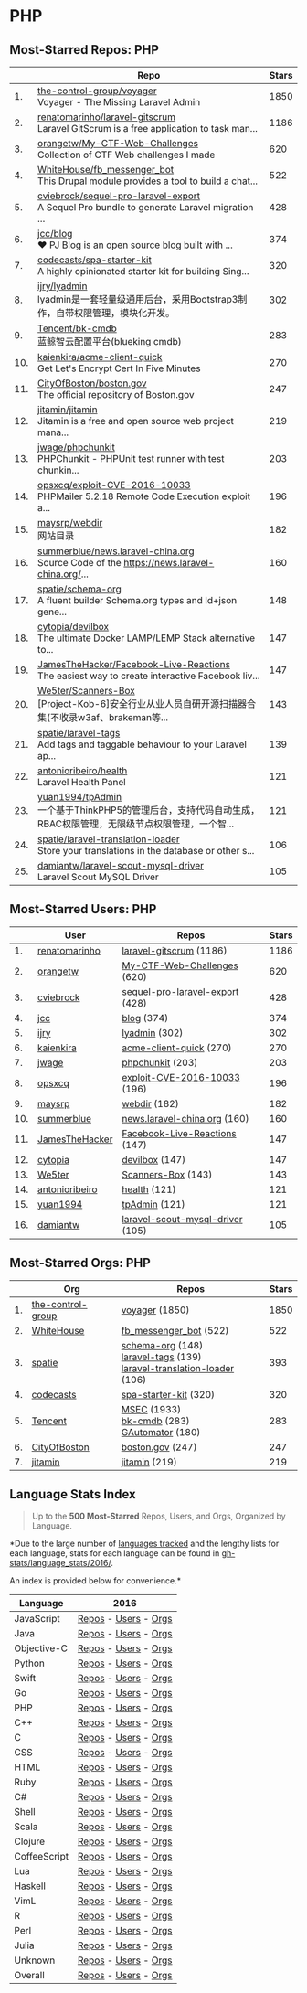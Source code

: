 
# PHP

## Most-Starred Repos: PHP

| | Repo | Stars |
|---|---|---|
| 1. | [the-control-group/voyager](https://github.com/the-control-group/voyager) <br/>Voyager - The Missing Laravel Admin | 1850 |
| 2. | [renatomarinho/laravel-gitscrum](https://github.com/renatomarinho/laravel-gitscrum) <br/>Laravel GitScrum is a free application to task man... | 1186 |
| 3. | [orangetw/My-CTF-Web-Challenges](https://github.com/orangetw/My-CTF-Web-Challenges) <br/>Collection of CTF Web challenges I made | 620 |
| 4. | [WhiteHouse/fb_messenger_bot](https://github.com/WhiteHouse/fb_messenger_bot) <br/>This Drupal module provides a tool to build a chat... | 522 |
| 5. | [cviebrock/sequel-pro-laravel-export](https://github.com/cviebrock/sequel-pro-laravel-export) <br/>A Sequel Pro bundle to generate Laravel migration ... | 428 |
| 6. | [jcc/blog](https://github.com/jcc/blog) <br/>:heart: PJ Blog is an open source blog built with ... | 374 |
| 7. | [codecasts/spa-starter-kit](https://github.com/codecasts/spa-starter-kit) <br/>A highly opinionated starter kit for building Sing... | 320 |
| 8. | [ijry/lyadmin](https://github.com/ijry/lyadmin) <br/>lyadmin是一套轻量级通用后台，采用Bootstrap3制作，自带权限管理，模块化开发。 | 302 |
| 9. | [Tencent/bk-cmdb](https://github.com/Tencent/bk-cmdb) <br/>蓝鲸智云配置平台(blueking cmdb) | 283 |
| 10. | [kaienkira/acme-client-quick](https://github.com/kaienkira/acme-client-quick) <br/>Get Let's Encrypt Cert In Five Minutes | 270 |
| 11. | [CityOfBoston/boston.gov](https://github.com/CityOfBoston/boston.gov) <br/>The official repository of Boston.gov | 247 |
| 12. | [jitamin/jitamin](https://github.com/jitamin/jitamin) <br/>Jitamin is a free and open source web project mana... | 219 |
| 13. | [jwage/phpchunkit](https://github.com/jwage/phpchunkit) <br/>PHPChunkit - PHPUnit test runner with test chunkin... | 203 |
| 14. | [opsxcq/exploit-CVE-2016-10033](https://github.com/opsxcq/exploit-CVE-2016-10033) <br/>PHPMailer  5.2.18 Remote Code Execution exploit a... | 196 |
| 15. | [maysrp/webdir](https://github.com/maysrp/webdir) <br/>网站目录 | 182 |
| 16. | [summerblue/news.laravel-china.org](https://github.com/summerblue/news.laravel-china.org) <br/>Source Code of the https://news.laravel-china.org/... | 160 |
| 17. | [spatie/schema-org](https://github.com/spatie/schema-org) <br/>A fluent builder Schema.org types and ld+json gene... | 148 |
| 18. | [cytopia/devilbox](https://github.com/cytopia/devilbox) <br/>The ultimate Docker LAMP/LEMP Stack alternative to... | 147 |
| 19. | [JamesTheHacker/Facebook-Live-Reactions](https://github.com/JamesTheHacker/Facebook-Live-Reactions) <br/>The easiest way to create interactive Facebook liv... | 147 |
| 20. | [We5ter/Scanners-Box](https://github.com/We5ter/Scanners-Box) <br/>[Project-Kob-6]安全行业从业人员自研开源扫描器合集(不收录w3af、brakeman等... | 143 |
| 21. | [spatie/laravel-tags](https://github.com/spatie/laravel-tags) <br/>Add tags and taggable behaviour to your Laravel ap... | 139 |
| 22. | [antonioribeiro/health](https://github.com/antonioribeiro/health) <br/>Laravel Health Panel | 121 |
| 23. | [yuan1994/tpAdmin](https://github.com/yuan1994/tpAdmin) <br/>一个基于ThinkPHP5的管理后台，支持代码自动生成，RBAC权限管理，无限级节点权限管理，一个智... | 121 |
| 24. | [spatie/laravel-translation-loader](https://github.com/spatie/laravel-translation-loader) <br/>Store your translations in the database or other s... | 106 |
| 25. | [damiantw/laravel-scout-mysql-driver](https://github.com/damiantw/laravel-scout-mysql-driver) <br/>Laravel Scout MySQL Driver | 105 |

## Most-Starred Users: PHP

| | User | Repos | Stars |
|---|---|---|---|
| 1. | [renatomarinho](https://github.com/renatomarinho)  | [laravel-gitscrum](https://github.com/renatomarinho/laravel-gitscrum)  (1186) <br/> | 1186 |
| 2. | [orangetw](https://github.com/orangetw)  | [My-CTF-Web-Challenges](https://github.com/orangetw/My-CTF-Web-Challenges)  (620) <br/> | 620 |
| 3. | [cviebrock](https://github.com/cviebrock)  | [sequel-pro-laravel-export](https://github.com/cviebrock/sequel-pro-laravel-export)  (428) <br/> | 428 |
| 4. | [jcc](https://github.com/jcc)  | [blog](https://github.com/jcc/blog)  (374) <br/> | 374 |
| 5. | [ijry](https://github.com/ijry)  | [lyadmin](https://github.com/ijry/lyadmin)  (302) <br/> | 302 |
| 6. | [kaienkira](https://github.com/kaienkira)  | [acme-client-quick](https://github.com/kaienkira/acme-client-quick)  (270) <br/> | 270 |
| 7. | [jwage](https://github.com/jwage)  | [phpchunkit](https://github.com/jwage/phpchunkit)  (203) <br/> | 203 |
| 8. | [opsxcq](https://github.com/opsxcq)  | [exploit-CVE-2016-10033](https://github.com/opsxcq/exploit-CVE-2016-10033)  (196) <br/> | 196 |
| 9. | [maysrp](https://github.com/maysrp)  | [webdir](https://github.com/maysrp/webdir)  (182) <br/> | 182 |
| 10. | [summerblue](https://github.com/summerblue)  | [news.laravel-china.org](https://github.com/summerblue/news.laravel-china.org)  (160) <br/> | 160 |
| 11. | [JamesTheHacker](https://github.com/JamesTheHacker)  | [Facebook-Live-Reactions](https://github.com/JamesTheHacker/Facebook-Live-Reactions)  (147) <br/> | 147 |
| 12. | [cytopia](https://github.com/cytopia)  | [devilbox](https://github.com/cytopia/devilbox)  (147) <br/> | 147 |
| 13. | [We5ter](https://github.com/We5ter)  | [Scanners-Box](https://github.com/We5ter/Scanners-Box)  (143) <br/> | 143 |
| 14. | [antonioribeiro](https://github.com/antonioribeiro)  | [health](https://github.com/antonioribeiro/health)  (121) <br/> | 121 |
| 15. | [yuan1994](https://github.com/yuan1994)  | [tpAdmin](https://github.com/yuan1994/tpAdmin)  (121) <br/> | 121 |
| 16. | [damiantw](https://github.com/damiantw)  | [laravel-scout-mysql-driver](https://github.com/damiantw/laravel-scout-mysql-driver)  (105) <br/> | 105 |

## Most-Starred Orgs: PHP

| | Org | Repos | Stars |
|---|---|---|---|
| 1. | [the-control-group](https://github.com/the-control-group)  | [voyager](https://github.com/the-control-group/voyager)  (1850) <br/> | 1850 |
| 2. | [WhiteHouse](https://github.com/WhiteHouse)  | [fb_messenger_bot](https://github.com/WhiteHouse/fb_messenger_bot)  (522) <br/> | 522 |
| 3. | [spatie](https://github.com/spatie)  | [schema-org](https://github.com/spatie/schema-org)  (148) <br/>[laravel-tags](https://github.com/spatie/laravel-tags)  (139) <br/>[laravel-translation-loader](https://github.com/spatie/laravel-translation-loader)  (106) <br/> | 393 |
| 4. | [codecasts](https://github.com/codecasts)  | [spa-starter-kit](https://github.com/codecasts/spa-starter-kit)  (320) <br/> | 320 |
| 5. | [Tencent](https://github.com/Tencent)  | [MSEC](https://github.com/Tencent/MSEC)  (1933) <br/>[bk-cmdb](https://github.com/Tencent/bk-cmdb)  (283) <br/>[GAutomator](https://github.com/Tencent/GAutomator)  (180) <br/> | 283 |
| 6. | [CityOfBoston](https://github.com/CityOfBoston)  | [boston.gov](https://github.com/CityOfBoston/boston.gov)  (247) <br/> | 247 |
| 7. | [jitamin](https://github.com/jitamin)  | [jitamin](https://github.com/jitamin/jitamin)  (219) <br/> | 219 |

## Language Stats Index


>Up to the **500 Most-Starred** Repos, Users, and Orgs, Organized by Language.

*Due to the large number of [languages tracked](#which-languages-are-tracked) and the lengthy lists for each language, stats for each language can be found in [gh-stats/language_stats/2016/](https://github.com/donnemartin/gh-stats/tree/master/language_stats/2016).

An index is provided below for convenience.*


| Language | 2016 |
|---|---|
| JavaScript | [Repos](https://github.com/donnemartin/gh-stats/blob/master/language_stats/2016/javascript.md#most-starred-repos-javascript) - [Users](https://github.com/donnemartin/gh-stats/blob/master/language_stats/2016/javascript.md#most-starred-users-javascript) - [Orgs](https://github.com/donnemartin/gh-stats/blob/master/language_stats/2016/javascript.md#most-starred-orgs-javascript) |
| Java | [Repos](https://github.com/donnemartin/gh-stats/blob/master/language_stats/2016/java.md#most-starred-repos-java) - [Users](https://github.com/donnemartin/gh-stats/blob/master/language_stats/2016/java.md#most-starred-users-java) - [Orgs](https://github.com/donnemartin/gh-stats/blob/master/language_stats/2016/java.md#most-starred-orgs-java) |
| Objective-C | [Repos](https://github.com/donnemartin/gh-stats/blob/master/language_stats/2016/objective-c.md#most-starred-repos-objective-c) - [Users](https://github.com/donnemartin/gh-stats/blob/master/language_stats/2016/objective-c.md#most-starred-users-objective-c) - [Orgs](https://github.com/donnemartin/gh-stats/blob/master/language_stats/2016/objective-c.md#most-starred-orgs-objective-c) |
| Python | [Repos](https://github.com/donnemartin/gh-stats/blob/master/language_stats/2016/python.md#most-starred-repos-python) - [Users](https://github.com/donnemartin/gh-stats/blob/master/language_stats/2016/python.md#most-starred-users-python) - [Orgs](https://github.com/donnemartin/gh-stats/blob/master/language_stats/2016/python.md#most-starred-orgs-python) |
| Swift | [Repos](https://github.com/donnemartin/gh-stats/blob/master/language_stats/2016/swift.md#most-starred-repos-swift) - [Users](https://github.com/donnemartin/gh-stats/blob/master/language_stats/2016/swift.md#most-starred-users-swift) - [Orgs](https://github.com/donnemartin/gh-stats/blob/master/language_stats/2016/swift.md#most-starred-orgs-swift) |
| Go | [Repos](https://github.com/donnemartin/gh-stats/blob/master/language_stats/2016/go.md#most-starred-repos-go) - [Users](https://github.com/donnemartin/gh-stats/blob/master/language_stats/2016/go.md#most-starred-users-go) - [Orgs](https://github.com/donnemartin/gh-stats/blob/master/language_stats/2016/go.md#most-starred-orgs-go) |
| PHP | [Repos](https://github.com/donnemartin/gh-stats/blob/master/language_stats/2016/php.md#most-starred-repos-php) - [Users](https://github.com/donnemartin/gh-stats/blob/master/language_stats/2016/php.md#most-starred-users-php) - [Orgs](https://github.com/donnemartin/gh-stats/blob/master/language_stats/2016/php.md#most-starred-orgs-php) |
| C++ | [Repos](https://github.com/donnemartin/gh-stats/blob/master/language_stats/2016/c++.md#most-starred-repos-c++) - [Users](https://github.com/donnemartin/gh-stats/blob/master/language_stats/2016/c++.md#most-starred-users-c++) - [Orgs](https://github.com/donnemartin/gh-stats/blob/master/language_stats/2016/c++.md#most-starred-orgs-c++) |
| C | [Repos](https://github.com/donnemartin/gh-stats/blob/master/language_stats/2016/c.md#most-starred-repos-c) - [Users](https://github.com/donnemartin/gh-stats/blob/master/language_stats/2016/c.md#most-starred-users-c) - [Orgs](https://github.com/donnemartin/gh-stats/blob/master/language_stats/2016/c.md#most-starred-orgs-c) |
| CSS | [Repos](https://github.com/donnemartin/gh-stats/blob/master/language_stats/2016/css.md#most-starred-repos-css) - [Users](https://github.com/donnemartin/gh-stats/blob/master/language_stats/2016/css.md#most-starred-users-css) - [Orgs](https://github.com/donnemartin/gh-stats/blob/master/language_stats/2016/css.md#most-starred-orgs-css) |
| HTML | [Repos](https://github.com/donnemartin/gh-stats/blob/master/language_stats/2016/html.md#most-starred-repos-html) - [Users](https://github.com/donnemartin/gh-stats/blob/master/language_stats/2016/html.md#most-starred-users-html) - [Orgs](https://github.com/donnemartin/gh-stats/blob/master/language_stats/2016/html.md#most-starred-orgs-html) |
| Ruby | [Repos](https://github.com/donnemartin/gh-stats/blob/master/language_stats/2016/ruby.md#most-starred-repos-ruby) - [Users](https://github.com/donnemartin/gh-stats/blob/master/language_stats/2016/ruby.md#most-starred-users-ruby) - [Orgs](https://github.com/donnemartin/gh-stats/blob/master/language_stats/2016/ruby.md#most-starred-orgs-ruby) |
| C# | [Repos](https://github.com/donnemartin/gh-stats/blob/master/language_stats/2016/c#.md#most-starred-repos-c#) - [Users](https://github.com/donnemartin/gh-stats/blob/master/language_stats/2016/c#.md#most-starred-users-c#) - [Orgs](https://github.com/donnemartin/gh-stats/blob/master/language_stats/2016/c#.md#most-starred-orgs-c#) |
| Shell | [Repos](https://github.com/donnemartin/gh-stats/blob/master/language_stats/2016/shell.md#most-starred-repos-shell) - [Users](https://github.com/donnemartin/gh-stats/blob/master/language_stats/2016/shell.md#most-starred-users-shell) - [Orgs](https://github.com/donnemartin/gh-stats/blob/master/language_stats/2016/shell.md#most-starred-orgs-shell) |
| Scala | [Repos](https://github.com/donnemartin/gh-stats/blob/master/language_stats/2016/scala.md#most-starred-repos-scala) - [Users](https://github.com/donnemartin/gh-stats/blob/master/language_stats/2016/scala.md#most-starred-users-scala) - [Orgs](https://github.com/donnemartin/gh-stats/blob/master/language_stats/2016/scala.md#most-starred-orgs-scala) |
| Clojure | [Repos](https://github.com/donnemartin/gh-stats/blob/master/language_stats/2016/clojure.md#most-starred-repos-clojure) - [Users](https://github.com/donnemartin/gh-stats/blob/master/language_stats/2016/clojure.md#most-starred-users-clojure) - [Orgs](https://github.com/donnemartin/gh-stats/blob/master/language_stats/2016/clojure.md#most-starred-orgs-clojure) |
| CoffeeScript | [Repos](https://github.com/donnemartin/gh-stats/blob/master/language_stats/2016/coffeescript.md#most-starred-repos-coffeescript) - [Users](https://github.com/donnemartin/gh-stats/blob/master/language_stats/2016/coffeescript.md#most-starred-users-coffeescript) - [Orgs](https://github.com/donnemartin/gh-stats/blob/master/language_stats/2016/coffeescript.md#most-starred-orgs-coffeescript) |
| Lua | [Repos](https://github.com/donnemartin/gh-stats/blob/master/language_stats/2016/lua.md#most-starred-repos-lua) - [Users](https://github.com/donnemartin/gh-stats/blob/master/language_stats/2016/lua.md#most-starred-users-lua) - [Orgs](https://github.com/donnemartin/gh-stats/blob/master/language_stats/2016/lua.md#most-starred-orgs-lua) |
| Haskell | [Repos](https://github.com/donnemartin/gh-stats/blob/master/language_stats/2016/haskell.md#most-starred-repos-haskell) - [Users](https://github.com/donnemartin/gh-stats/blob/master/language_stats/2016/haskell.md#most-starred-users-haskell) - [Orgs](https://github.com/donnemartin/gh-stats/blob/master/language_stats/2016/haskell.md#most-starred-orgs-haskell) |
| VimL | [Repos](https://github.com/donnemartin/gh-stats/blob/master/language_stats/2016/viml.md#most-starred-repos-viml) - [Users](https://github.com/donnemartin/gh-stats/blob/master/language_stats/2016/viml.md#most-starred-users-viml) - [Orgs](https://github.com/donnemartin/gh-stats/blob/master/language_stats/2016/viml.md#most-starred-orgs-viml) |
| R | [Repos](https://github.com/donnemartin/gh-stats/blob/master/language_stats/2016/r.md#most-starred-repos-r) - [Users](https://github.com/donnemartin/gh-stats/blob/master/language_stats/2016/r.md#most-starred-users-r) - [Orgs](https://github.com/donnemartin/gh-stats/blob/master/language_stats/2016/r.md#most-starred-orgs-r) |
| Perl | [Repos](https://github.com/donnemartin/gh-stats/blob/master/language_stats/2016/perl.md#most-starred-repos-perl) - [Users](https://github.com/donnemartin/gh-stats/blob/master/language_stats/2016/perl.md#most-starred-users-perl) - [Orgs](https://github.com/donnemartin/gh-stats/blob/master/language_stats/2016/perl.md#most-starred-orgs-perl) |
| Julia | [Repos](https://github.com/donnemartin/gh-stats/blob/master/language_stats/2016/julia.md#most-starred-repos-julia) - [Users](https://github.com/donnemartin/gh-stats/blob/master/language_stats/2016/julia.md#most-starred-users-julia) - [Orgs](https://github.com/donnemartin/gh-stats/blob/master/language_stats/2016/julia.md#most-starred-orgs-julia) |
| Unknown | [Repos](https://github.com/donnemartin/gh-stats/blob/master/language_stats/2016/unknown.md#most-starred-repos-unknown) - [Users](https://github.com/donnemartin/gh-stats/blob/master/language_stats/2016/unknown.md#most-starred-users-unknown) - [Orgs](https://github.com/donnemartin/gh-stats/blob/master/language_stats/2016/unknown.md#most-starred-orgs-unknown) |
| Overall | [Repos](https://github.com/donnemartin/gh-stats/blob/master/language_stats/2016/overall.md#most-starred-repos-overall) - [Users](https://github.com/donnemartin/gh-stats/blob/master/language_stats/2016/overall.md#most-starred-users-overall) - [Orgs](https://github.com/donnemartin/gh-stats/blob/master/language_stats/2016/overall.md#most-starred-orgs-overall) |